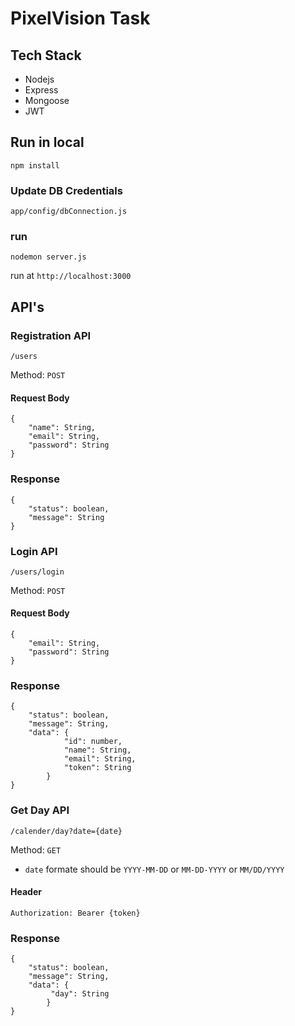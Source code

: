 # PixelVision Task

## Tech Stack

-   Nodejs
-   Express
-   Mongoose
-   JWT

## Run in local

`npm install`

### Update DB Credentials

`app/config/dbConnection.js`

### run

`nodemon server.js`


run at
`http://localhost:3000`

## API's

### Registration API

    /users

Method: `POST`

#### Request Body

    {
        "name": String,
        "email": String,
        "password": String
    }

### Response

    {
        "status": boolean,
        "message": String
    }

### Login API

    /users/login

Method: `POST`

#### Request Body

    {
        "email": String,
        "password": String
    }

### Response

    {
        "status": boolean,
        "message": String,
        "data": {
                "id": number,
                "name": String,
                "email": String,
                "token": String
            }
    }

### Get Day API

    /calender/day?date={date}

Method: `GET`

- `date` formate should be `YYYY-MM-DD` or `MM-DD-YYYY` or `MM/DD/YYYY`

#### Header

    Authorization: Bearer {token}

### Response

    {
        "status": boolean,
        "message": String,
        "data": {
             "day": String
            }
    }
